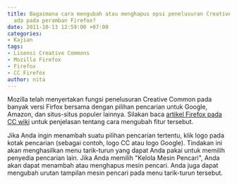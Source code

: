 ```yaml
---
title: Bagaimana cara mengubah atau menghapus opsi penelusuran Creative Commons yang
  ada pada peramban Firefox?
date: 2011-10-13 12:59:00 +07:00
categories:
- Kajian
tags:
- Lisensi Creative Commons
- Mozilla Firefox
- Firefox
- CC Firefox
author: nita
---
```


Mozilla telah menyertakan fungsi penelusuran Creative Common pada banyak versi Firfox bersama dengan pilihan pencarian untuk Google, Amazon, dan situs-situs populer lainnya. Silakan baca [artikel Firefox pada CC wiki](http://wiki.creativecommons.org/Firefox_and_CC_Search) untuk penjelasan tentang cara mengubah fitur tersebut.

Jika Anda ingin menambah suatu pilihan pencarian tertentu, klik logo pada kotak pencarian (sebagai contoh, logo CC atau logo Google). Tindakan ini akan menghasilkan menu tarik-turun yang dapat Anda pakai untuk memilih penyedia pencarian lain. Jika Anda memilih "Kelola Mesin Pencari", Anda akan dapat menambah atau menghapus mesin pencari. Anda juga dapat mengubah urutan tampilan mesin pencari pada menu tarik-turun tersebut.